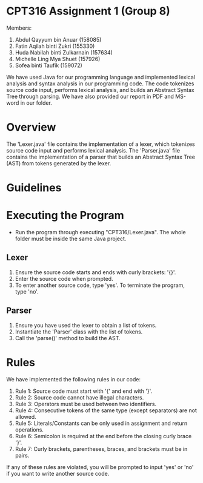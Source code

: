 # CPT316 Assignment 1 (Group 8)
Members:  
  1. Abdul Qayyum bin Anuar (158085)
  2. Fatin Aqilah binti Zukri (155330)
  3. Huda Nabilah binti Zulkarnain (157634)
  4. Michelle Ling Mya Shuet (157926)
  5. Sofea binti Taufik (159072)

We have used Java for our programming language and implemented lexical analysis and syntax analysis in our programming code. The code tokenizes source code input, performs lexical analysis, and builds an Abstract Syntax Tree through parsing. We have also provided our report in PDF and MS-word in our folder.

# Overview

The 'Lexer.java' file contains the implementation of a lexer, which tokenizes source code input and performs lexical analysis. The 'Parser.java' file contains the implementation of a parser that builds an Abstract Syntax Tree (AST) from tokens generated by the lexer.

# Guidelines

# Executing the Program
- Run the program through executing "CPT316/Lexer.java". The whole folder must be inside the same Java project.

## Lexer
1. Ensure the source code starts and ends with curly brackets: '{}'.
2. Enter the source code when prompted.
3. To enter another source code, type 'yes'. To terminate the program, type 'no'.

## Parser
1. Ensure you have used the lexer to obtain a list of tokens.
2. Instantiate the 'Parser' class with the list of tokens.
3. Call the 'parse()' method to build the AST.

# Rules

We have implemented the following rules in our code:
1. Rule 1: Source code must start with '{' and end with '}'.
2. Rule 2: Source code cannot have illegal characters.
3. Rule 3: Operators must be used between two identifiers.
4. Rule 4: Consecutive tokens of the same type (except separators) are not allowed.
5. Rule 5: Literals/Constants can be only used in assignment and return operations.
6. Rule 6: Semicolon is required at the end before the closing curly brace '}'.
7. Rule 7: Curly brackets, parentheses, braces, and brackets must be in pairs.

If any of these rules are violated, you will be prompted to input 'yes' or 'no' if you want to write another source code.
